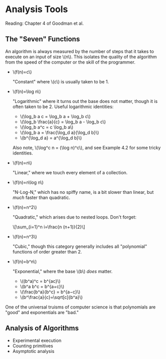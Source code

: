 # Analysis Tools

Reading: Chapter 4 of Goodman et al.

## The "Seven" Functions

An algorithm is always measured by the number of steps that it takes to execute on an input of size \\(n\\). This isolates the quality of the algorithm from the speed of the computer or the skill of the programmer.

- \\(f(n)=c\\)

	"Constant" where \\(c\\) is usually taken to be 1.

- \\(f(n)=\log n\\)

	"Logarithmic" where it turns out the base does not matter, though it is often taken to be 2. Useful logarithmic identities:

	- \\(\log_b a c = \log_b a + \log_b c\\)
	- \\(\log_b \frac{a}{c} = \log_b a - \log_b c\\)
	- \\(\log_b a^c = c \log_b a\\)
	- \\(\log_b a = \frac{\log_d a}{\log_d b}\\)
	- \\(b^{\log_d a} = a^{\log_d b}\\)

	Also note, \\(\log^c n = (\log n)^c\\), and see Example 4.2 for some tricky identities.

- \\(f(n)=n\\)

	"Linear," where we touch every element of a collection.

- \\(f(n)=n\log n\\)

	"N-Log-N," which has no spiffy name, is a bit slower than linear, but *much* faster than quadratic.

- \\(f(n)=n^2\\)

	"Quadratic," which arises due to nested loops. Don't forget:

	\\[\sum_{i=1}^n i=\frac{n (n+1)}{2}\\]

- \\(f(n)=n^3\\)

	"Cubic," though this category generally includes all "polynomial" functions of order greater than 2.

- \\(f(n)=b^n\\)

	"Exponential," where the base \\(b\\) *does* matter.

	- \\((b^a)^c = b^{ac}\\)
	- \\(b^a b^c = b^{a+c}\\)
	- \\(\frac{b^a}{b^c} = b^{a−c}\\)
	- \\(b^\frac{a}{c}=\sqrt[c]{b^a}\\)

One of the universal truisms of computer science is that polynomials are "good" and exponentials are "bad."

## Analysis of Algorithms

- Experimental execution
- Counting primitives
- Asymptotic analysis

